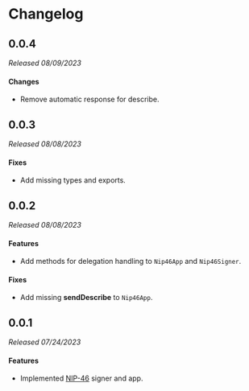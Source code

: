 # Changelog

## 0.0.4

_Released 08/09/2023_

#### Changes

- Remove automatic response for describe.

## 0.0.3

_Released 08/08/2023_

#### Fixes

- Add missing types and exports.

## 0.0.2

_Released 08/08/2023_

#### Features

- Add methods for delegation handling to `Nip46App` and `Nip46Signer`.

#### Fixes

- Add missing **sendDescribe** to `Nip46App`.

## 0.0.1

_Released 07/24/2023_

#### Features

- Implemented [NIP-46](https://github.com/nostr-protocol/nips/blob/master/46.md) signer and app.
